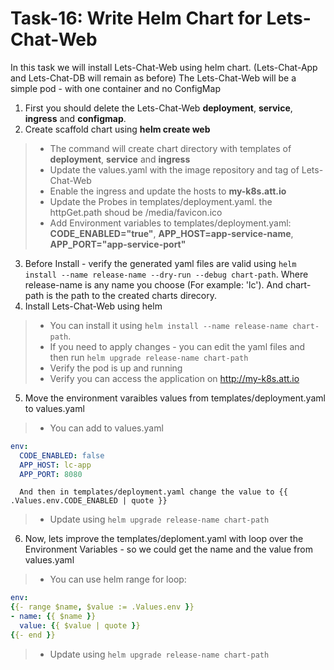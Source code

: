 # Task-16: Write Helm Chart for Lets-Chat-Web

In this task we will install Lets-Chat-Web using helm chart. (Lets-Chat-App and Lets-Chat-DB will remain as before)
The Lets-Chat-Web will be a simple pod - with one container and no ConfigMap

1. First you should delete the Lets-Chat-Web **deployment**, **service**, **ingress** and **configmap**.
2. Create scaffold chart using **helm create web**
  > * The command will create chart directory with templates of **deployment**, **service** and **ingress**
  > * Update the values.yaml with the image repository and tag of Lets-Chat-Web
  > * Enable the ingress and update the hosts to **my-k8s.att.io**
  > * Update the Probes in templates/deployment.yaml. the httpGet.path shoud be /media/favicon.ico
  > * Add Environment variables to templates/deployment.yaml: **CODE_ENABLED="true"**, **APP_HOST=app-service-name**, **APP_PORT="app-service-port"**
3. Before Install - verify the generated yaml files are valid using `helm install --name release-name --dry-run --debug chart-path`. Where release-name is any name you choose (For example: 'lc'). And chart-path is the path to the created charts direcory.
4. Install Lets-Chat-Web using helm
  > * You can install it using `helm install --name release-name chart-path`. 
  > * If you need to apply changes - you can edit the yaml files and then run `helm upgrade release-name chart-path`
  > * Verify the pod is up and running
  > * Verify you can access the application on http://my-k8s.att.io
5. Move the environment varaibles values from templates/deployment.yaml to values.yaml
  > * You can add to values.yaml
```yaml
env: 
  CODE_ENABLED: false
  APP_HOST: lc-app
  APP_PORT: 8080
```
      And then in templates/deployment.yaml change the value to {{ .Values.env.CODE_ENABLED | quote }}
  > * Update using `helm upgrade release-name chart-path`
6. Now, lets improve the templates/deploment.yaml with loop over the Environment Variables - so we could get the name and the value from values.yaml
  > * You can use helm range for loop:
```yaml
env:
{{- range $name, $value := .Values.env }}
- name: {{ $name }}
  value: {{ $value | quote }}
{{- end }}
```
  > * Update using `helm upgrade release-name chart-path`

 
